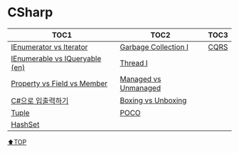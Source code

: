# CSharp

| TOC1                                                       | TOC2                                        | TOC3            |
| ---------------------------------------------------------- | ------------------------------------------- | --------------- |
| [IEnumerator vs Iterator](IEnumerator.md)                  | [Garbage Collection I](GC.md)               | [CQRS](CQRS.md) |
| [IEnumerable vs IQueryable (en)](IEnumerableIQueryable.md) | [Thread I](Thread1.md)                      |                 |
| [Property vs Field vs Member](PropertyFieldMember.md)      | [Managed vs Unmanaged](ManagedUnmanaged.md) |                 |
| [C#으로 입출력하기](IO.md)                                 | [Boxing vs Unboxing](boxingunboxing.md)     |                 |
| [Tuple](Tuple.md)                                          | [POCO](POCO.md)                             |                 |
| [HashSet](HashSet.md)                                      |                                             |                 |

[⬆TOP](#Csharp)
